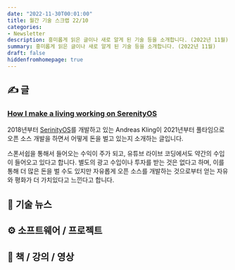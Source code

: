 ```yaml
---
date: "2022-11-30T00:01:00"
title: 월간 기술 스크랩 22/10
categories:
- Newsletter
description: 흥미롭게 읽은 글이나 새로 알게 된 기술 등을 소개합니다. (2022년 11월)
summary: 흥미롭게 읽은 글이나 새로 알게 된 기술 등을 소개합니다. (2022년 11월)
draft: false
hiddenfromhomepage: true
---
```


## ✍️ 글

### [How I make a living working on SerenityOS](https://awesomekling.github.io/How-I-make-a-living-working-on-SerenityOS/)

2018년부터 [SerinityOS](https://github.com/SerenityOS/serenity)를 개발하고 있는 Andreas Kling이
2021년부터 풀타임으로 오픈 소스 개발을 하면서 어떻게 돈을 벌고 있는지 소개하는 글입니다.

스폰서쉽을 통해서 들어오는 수익이 주가 되고, 유튜브 라이브 코딩에서도 약간의 수입이 들어오고 있다고 합니다.
별도의 광고 수입이나 투자를 받는 것은 없다고 하며, 이를 통해 더 많은 돈을 벌 수도 있지만
자유롭게 오픈 소스를 개발하는 것으로부터 얻는 자유와 평화가 더 가치있다고 느낀다고 합니다.

<!-- ## 📌 북마크 -->

## 📰 기술 뉴스

## ⚙️ 소프트웨어 / 프로젝트

## 📙 책 / 강의 / 영상
